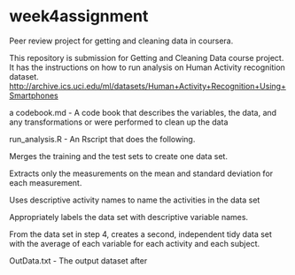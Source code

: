 # week4assignment
Peer review project for getting and cleaning data in coursera.

This repository is  submission for Getting and Cleaning Data course project. 
It has the instructions on how to run analysis on Human Activity recognition dataset. http://archive.ics.uci.edu/ml/datasets/Human+Activity+Recognition+Using+Smartphones

a codebook.md - A code book that describes the variables, the data, and any transformations or were performed to clean up the data

run_analysis.R  - An Rscript that does the following. 

  Merges the training and the test sets to create one data set.

  Extracts only the measurements on the mean and standard deviation for each measurement. 

  Uses descriptive activity names to name the activities in the data set

  Appropriately labels the data set with descriptive variable names. 

  From the data set in step 4, creates a second, independent tidy data set with the average of each variable for each activity and each subject.
  
  OutData.txt - The output dataset after 
